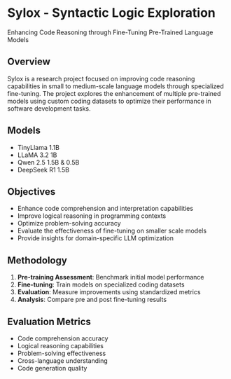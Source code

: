 # Sylox - Syntactic Logic Exploration
Enhancing Code Reasoning through Fine-Tuning Pre-Trained Language Models

## Overview

Sylox is a research project focused on improving code reasoning capabilities in small to medium-scale language models through specialized fine-tuning. The project explores the enhancement of multiple pre-trained models using custom coding datasets to optimize their performance in software development tasks.

## Models

- TinyLlama 1.1B
- LLaMA 3.2 1B
- Qwen 2.5 1.5B & 0.5B
- DeepSeek R1 1.5B

## Objectives

- Enhance code comprehension and interpretation capabilities
- Improve logical reasoning in programming contexts
- Optimize problem-solving accuracy
- Evaluate the effectiveness of fine-tuning on smaller scale models
- Provide insights for domain-specific LLM optimization

## Methodology

1. **Pre-training Assessment**: Benchmark initial model performance
2. **Fine-tuning**: Train models on specialized coding datasets
3. **Evaluation**: Measure improvements using standardized metrics
4. **Analysis**: Compare pre and post fine-tuning results

## Evaluation Metrics

- Code comprehension accuracy
- Logical reasoning capabilities
- Problem-solving effectiveness
- Cross-language understanding
- Code generation quality